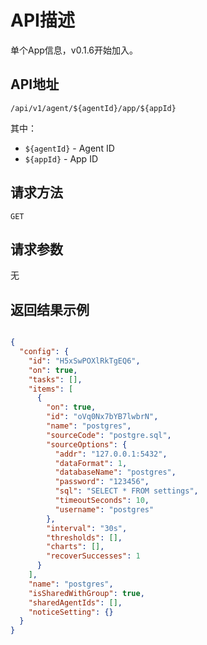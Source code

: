 # API描述
单个App信息，v0.1.6开始加入。

## API地址
~~~
/api/v1/agent/${agentId}/app/${appId}
~~~
其中：
* `${agentId}` - Agent ID
* `${appId}` - App ID

## 请求方法
~~~
GET
~~~

## 请求参数
无

## 返回结果示例
~~~json

{
  "config": {
    "id": "H5xSwPOXlRkTgEQ6",
    "on": true,
    "tasks": [],
    "items": [
      {
        "on": true,
        "id": "oVq0Nx7bYB7lwbrN",
        "name": "postgres",
        "sourceCode": "postgre.sql",
        "sourceOptions": {
          "addr": "127.0.0.1:5432",
          "dataFormat": 1,
          "databaseName": "postgres",
          "password": "123456",
          "sql": "SELECT * FROM settings",
          "timeoutSeconds": 10,
          "username": "postgres"
        },
        "interval": "30s",
        "thresholds": [],
        "charts": [],
        "recoverSuccesses": 1
      }
    ],
    "name": "postgres",
    "isSharedWithGroup": true,
    "sharedAgentIds": [],
    "noticeSetting": {}
  }
}
~~~